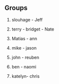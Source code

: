 ## Groups

1.  slouhage - Jeff

2.  terry - bridget - Nate

3.  Matias - ann

4. mike - jason

5.  john - reuben

6.  ben - naomi

7.  katelyn- chris
